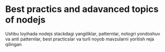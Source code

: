 # Best practics and adavanced topics of nodejs

Ushbu loyihada nodejs stackdagi yangiliklar, patternlar, notogri yondoshuv va anti patternlar, best practicslar va turli noyob mavzularni yoritish reja qilingan
